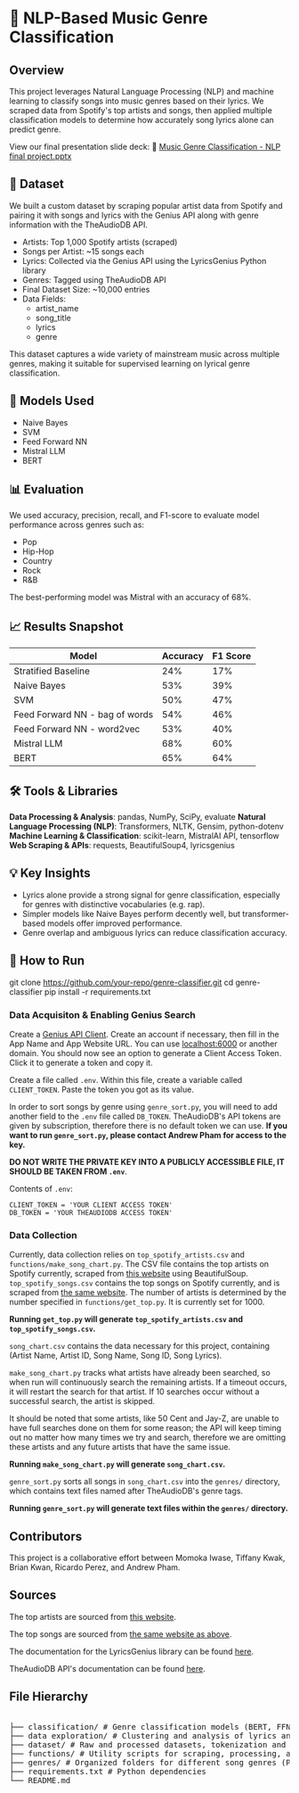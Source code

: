 # 🎵 NLP-Based Music Genre Classification

## Overview
This project leverages Natural Language Processing (NLP) and machine learning to classify songs into music genres based on their lyrics. We scraped data from Spotify's top artists and songs, then applied multiple classification models to determine how accurately song lyrics alone can predict genre.

View our final presentation slide deck:
📎 [Music Genre Classification - NLP final project.pptx](https://docs.google.com/presentation/d/125M_7E9piEraMPXuhHWmFXRcabdIL83A/edit?usp=sharing&ouid=112610846148247704192&rtpof=true&sd=true)

## 📂 Dataset
We built a custom dataset by scraping popular artist data from Spotify and pairing it with songs and lyrics with the Genius API along with genre information with the TheAudioDB API.

- Artists: Top 1,000 Spotify artists (scraped)
- Songs per Artist: ~15 songs each
- Lyrics: Collected via the Genius API using the LyricsGenius Python library
- Genres: Tagged using TheAudioDB API
- Final Dataset Size: ~10,000 entries
- Data Fields:
    - artist_name
    - song_title
    - lyrics
    - genre

This dataset captures a wide variety of mainstream music across multiple genres, making it suitable for supervised learning on lyrical genre classification.

## 🧠 Models Used
- Naive Bayes
- SVM
- Feed Forward NN
- Mistral LLM
- BERT

## 📊 Evaluation
We used accuracy, precision, recall, and F1-score to evaluate model performance across genres such as:
- Pop
- Hip-Hop
- Country
- Rock
- R&B

The best-performing model was Mistral with an accuracy of 68%.

## 📈 Results Snapshot
| Model                           | Accuracy | F1 Score |
| ------------------------------- | -------- | -------- |
| Stratified Baseline             | 24%      | 17%      |
| Naive Bayes                     | 53%      | 39%      |
| SVM                             | 50%      | 47%      |
| Feed Forward NN - bag of words  | 54%      | 46%      |
| Feed Forward NN - word2vec      | 53%      | 40%      |
| Mistral LLM                     | 68%      | 60%      |
| BERT                            | 65%      | 64%      |

## 🛠️ Tools & Libraries
**Data Processing & Analysis**: pandas, NumPy, SciPy, evaluate
**Natural Language Processing (NLP)**: Transformers, NLTK, Gensim, python-dotenv
**Machine Learning & Classification**: scikit-learn, MistralAI API, tensorflow
**Web Scraping & APIs**: requests, BeautifulSoup4, lyricsgenius  

## 💡 Key Insights
- Lyrics alone provide a strong signal for genre classification, especially for genres with distinctive vocabularies (e.g. rap).
- Simpler models like Naive Bayes perform decently well, but transformer-based models offer improved performance.
- Genre overlap and ambiguous lyrics can reduce classification accuracy.

## 🚀 How to Run

git clone https://github.com/your-repo/genre-classifier.git
cd genre-classifier
pip install -r requirements.txt

### Data Acquisiton & Enabling Genius Search

Create a [Genius API Client](https://genius.com/api-clients). Create an account if necessary, then fill in the App Name and App Website URL. You can use [localhost:6000](http://localhost:6000/) or another domain. You should now see an option to generate a Client Access Token. Click it to generate a token and copy it.

Create a file called `.env`. Within this file, create a variable called `CLIENT_TOKEN`. Paste the token you got as its value.

In order to sort songs by genre using `genre_sort.py`, you will need to add another field to the `.env` file called `DB_TOKEN`. TheAudioDB's API tokens are given by subscription, therefore there is no default token we can use. **If you want to run `genre_sort.py`, please contact Andrew Pham for access to the key.**

**DO NOT WRITE THE PRIVATE KEY INTO A PUBLICLY ACCESSIBLE FILE, IT SHOULD BE TAKEN FROM `.env`**.

Contents of `.env`:

    CLIENT_TOKEN = 'YOUR CLIENT ACCESS TOKEN'
    DB_TOKEN = 'YOUR THEAUDIODB ACCESS TOKEN'

### Data Collection

Currently, data collection relies on `top_spotify_artists.csv` and `functions/make_song_chart.py`. The CSV file contains the top artists on Spotify currently, scraped from [this website](https://kworb.net/spotify/listeners.html) using BeautifulSoup. `top_spotify_songs.csv` contains the top songs on Spotify currently, and is scraped from [the same website](https://kworb.net/spotify/songs.html). The number of artists is determined by the number specified in `functions/get_top.py`. It is currently set for 1000.

**Running `get_top.py` will generate `top_spotify_artists.csv` and `top_spotify_songs.csv`.**

`song_chart.csv` contains the data necessary for this project, containing (Artist Name, Artist ID, Song Name, Song ID, Song Lyrics).

`make_song_chart.py` tracks what artists have already been searched, so when run will continuously search the remaining artists. If a timeout occurs, it will restart the search for that artist. If 10 searches occur without a successful search, the artist is skipped.

It should be noted that some artists, like 50 Cent and Jay-Z, are unable to have full searches done on them for some reason; the API will keep timing out no matter how many times we try and search, therefore we are omitting these artists and any future artists that have the same issue.

**Running `make_song_chart.py` will generate `song_chart.csv`.**

`genre_sort.py` sorts all songs in `song_chart.csv` into the `genres/` directory, which contains text files named after TheAudioDB's genre tags.

**Running `genre_sort.py` will generate text files within the `genres/` directory.**

## Contributors

This project is a collaborative effort between Momoka Iwase, Tiffany Kwak, Brian Kwan, Ricardo Perez, and Andrew Pham.

## Sources

The top artists are sourced from [this website](https://kworb.net/spotify/listeners.html).

The top songs are sourced from [the same website as above](https://kworb.net/spotify/songs.html).

The documentation for the LyricsGenius library can be found [here](https://lyricsgenius.readthedocs.io/en/master/index.html).

TheAudioDB API's documentation can be found [here](https://www.theaudiodb.com/).

## File Hierarchy
<pre> 
├── classification/ # Genre classification models (BERT, FFNN, SVM, Naive Bayes, LLM) 
├── data exploration/ # Clustering and analysis of lyrics and song titles 
├── dataset/ # Raw and processed datasets, tokenization and labeling notebooks 
├── functions/ # Utility scripts for scraping, processing, and dataset management 
├── genres/ # Organized folders for different song genres (Pop, Rap, Rock, etc.) 
├── requirements.txt # Python dependencies 
└── README.md 
</pre>
